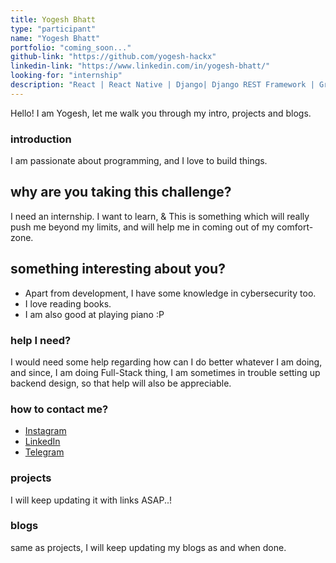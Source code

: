 ```yaml
---
title: Yogesh Bhatt
type: "participant"
name: "Yogesh Bhatt"
portfolio: "coming_soon..."
github-link: "https://github.com/yogesh-hackx"
linkedin-link: "https://www.linkedin.com/in/yogesh-bhatt/"
looking-for: "internship"
description: "React | React Native | Django| Django REST Framework | GraphQL"
---
```


Hello! I am Yogesh, let me walk you through my intro, projects and blogs.

### introduction

I am passionate about programming, and I love to build things.

## why are you taking this challenge?

I need an internship.
I want to learn, &
This is something which will really push me beyond my limits, and will help me in coming out of my comfort-zone.


## something interesting about you?

- Apart from development, I have some knowledge in cybersecurity too.
- I love reading books.
- I am also good at playing piano :P

### help I need?

I would need some help regarding how can I do better whatever I am doing, and since, I am doing Full-Stack thing, I am sometimes in trouble setting up backend design, so that help will also be appreciable.

### how to contact me?

- [Instagram](https://www.instagram.com/yogishhere/)
- [LinkedIn](https://www.linkedin.com/in/yogesh-bhatt/)
- [Telegram](https://t.me/itsmeYogesh)

### projects

I will keep updating it with links ASAP..!


### blogs

same as projects, I will keep updating my blogs as and when done.
